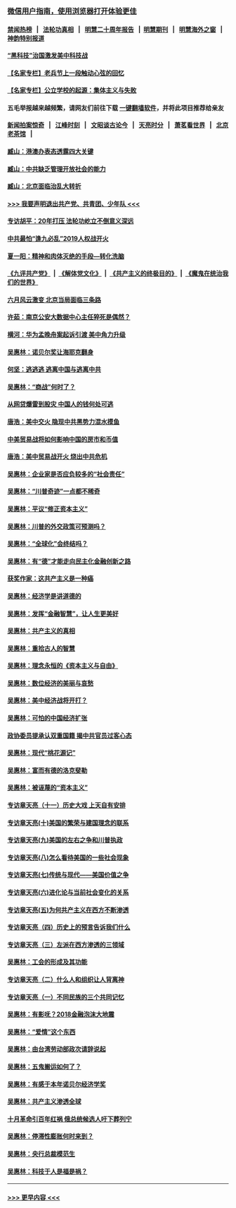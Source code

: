 ### [微信用户指南，使用浏览器打开体验更佳](https://github.com/gfw-breaker/banned-news1/blob/master/indexes/wechat-guide.md?t=0)
#### [禁闻热榜](热点新闻.md?t=0)  &nbsp;&nbsp;|&nbsp;&nbsp; [法轮功真相](https://github.com/gfw-breaker/truth/blob/master/README.md?t=0) &nbsp;&nbsp;|&nbsp;&nbsp; [明慧二十周年报告](https://github.com/gfw-breaker/mh-reports/blob/master/README.md?t=0) &nbsp;&nbsp;|&nbsp;&nbsp;[明慧期刊](https://github.com/gfw-breaker/mh-qikan) &nbsp;&nbsp;|&nbsp;&nbsp; [明慧海外之窗](https://github.com/gfw-breaker/mh-news/blob/master/README.md?t=0) &nbsp;&nbsp;|&nbsp;&nbsp; [神韵特别报道](https://github.com/gfw-breaker/mh-news/blob/master/shenyun.md?t=0)
#### [“黑科技”治国激发美中科技战](../pages/nsc423/n11638056.md?t=02060355) 
#### [【名家专栏】老兵节上一段触动心弦的回忆](../pages/nsc423/n11646016.md?t=02060355) 
#### [【名家专栏】公立学校的起源：集体主义与失败](../pages/nsc423/n11601833.md?t=02060355) 
#### 五毛举报越来越频繁，请网友们前往下载 [一键翻墙软件](https://github.com/gfw-breaker/ssr-accounts)，并将此项目推荐给亲友
#### [新闻拍案惊奇](https://github.com/gfw-breaker/banned-news1/blob/master/pages/link4.md) &nbsp;&nbsp;|&nbsp;&nbsp; [江峰时刻](https://github.com/gfw-breaker/banned-news1/blob/master/pages/link4.md) &nbsp;&nbsp;|&nbsp;&nbsp; [文昭谈古论今](https://github.com/gfw-breaker/banned-news1/blob/master/pages/link4.md) &nbsp;&nbsp;|&nbsp;&nbsp; [天亮时分](https://github.com/gfw-breaker/banned-news1/blob/master/pages/link4.md) &nbsp;&nbsp;|&nbsp;&nbsp; [萧茗看世界](https://github.com/gfw-breaker/banned-news1/blob/master/pages/link4.md) &nbsp;&nbsp;|&nbsp;&nbsp; [北京老茶馆](https://github.com/gfw-breaker/banned-news1/blob/master/pages/link4.md) &nbsp;&nbsp;|&nbsp;&nbsp; 
#### [臧山：港澳办表态透露四大关键](../pages/nsc423/n11421628.md?t=02060355) 
#### [臧山：中共缺乏管理开放社会的能力](../pages/nsc423/n11407457.md?t=02060355) 
#### [臧山：北京面临治乱大转折](../pages/nsc423/n11406895.md?t=02060355) 
#### [>>> 我要声明退出共产党、共青团、少年队 <<<](https://github.com/begood0513/goodnews/blob/master/quit/letter.md) 
#### [专访胡平：20年打压 法轮功屹立不倒意义深远](../pages/nsc423/n11398800.md?t=02060355) 
#### [中共最怕“逢九必乱”2019人权战开火](../pages/nsc423/n11385248.md?t=02060355) 
#### [夏一阳：精神和肉体灭绝的手段—转化洗脑](../pages/nsc423/n11368250.md?t=02060355) 
#### [《九评共产党》](https://github.com/begood0513/9ping.md/blob/master/README.md) &nbsp;|&nbsp; [《解体党文化》](../../../../jtdwh.md/blob/master/README.md)  &nbsp;|&nbsp; [《共产主义的终极目的》](../../../../gczydzjmd.md/blob/master/README.md) &nbsp;|&nbsp; [《魔鬼在统治我们的世界》](../../../../mgztzwmdsj.md/blob/master/README.md) 
#### [六月风云激变 北京当局面临三条路](../pages/nsc423/n11313668.md?t=02060355) 
#### [许茹：南京公安大数据中心主任猝死是偶然？](../pages/nsc423/n11064744.md?t=02060355) 
#### [横河：华为孟晚舟案起诉引渡 美中角力升级](../pages/nsc423/n11027230.md?t=02060355) 
#### [吴惠林：诺贝尔奖让海耶克翻身](../pages/nsc423/n10890049.md?t=02060355) 
#### [何坚：逃逃逃 逃离中国与逃离中共](../pages/nsc423/n10592891.md?t=02060355) 
#### [吴惠林：“商战”何时了？](../pages/nsc423/n10573558.md?t=02060355) 
#### [从网贷爆雷到股灾 中国人的钱何处可逃](../pages/nsc423/n10572800.md?t=02060355) 
#### [唐浩：美中交火 隐现中共黑势力混水摸鱼](../pages/nsc423/n10544040.md?t=02060355) 
#### [中美贸易战将如何影响中国的房市和币值](../pages/nsc423/n10543697.md?t=02060355) 
#### [唐浩：美中贸易战开火 烧出中共危机](../pages/nsc423/n10540126.md?t=02060355) 
#### [吴惠林：企业家是否应负较多的“社会责任”](../pages/nsc423/n10535022.md?t=02060355) 
#### [吴惠林：“川普奇迹”一点都不稀奇](../pages/nsc423/n10512808.md?t=02060355) 
#### [吴惠林：平议“修正资本主义”](../pages/nsc423/n10495724.md?t=02060355) 
#### [吴惠林：川普的外交政策可预测吗？](../pages/nsc423/n10462387.md?t=02060355) 
#### [吴惠林：“全球化”会终结吗？](../pages/nsc423/n10452838.md?t=02060355) 
#### [吴惠林：有“德”才能走向民主化金融创新之路](../pages/nsc423/n10432292.md?t=02060355) 
#### [获奖作家：这共产主义是一种癌](../pages/nsc423/n10431541.md?t=02060355) 
#### [吴惠林：经济学是讲道德的](../pages/nsc423/n10398014.md?t=02060355) 
#### [吴惠林：发挥“金融智慧”，让人生更美好](../pages/nsc423/n10375019.md?t=02060355) 
#### [吴惠林：共产主义的真相](../pages/nsc423/n10351394.md?t=02060355) 
#### [吴惠林：重拾古人的智慧](../pages/nsc423/n10337691.md?t=02060355) 
#### [吴惠林：理念永恒的《资本主义与自由》](../pages/nsc423/n10316274.md?t=02060355) 
#### [吴惠林：数位经济的美丽与哀愁](../pages/nsc423/n10292946.md?t=02060355) 
#### [吴惠林：美中经济战将开打？](../pages/nsc423/n10258825.md?t=02060355) 
#### [吴惠林：可怕的中国经济扩张](../pages/nsc423/n10219147.md?t=02060355) 
#### [政协委员提承认双重国籍 揭中共官员过客心态](../pages/nsc423/n10208809.md?t=02060355) 
#### [吴惠林：现代“桃花源记”](../pages/nsc423/n10185234.md?t=02060355) 
#### [吴惠林：富而有德的洛克斐勒](../pages/nsc423/n10142264.md?t=02060355) 
#### [吴惠林：被诬蔑的“资本主义”](../pages/nsc423/n10124816.md?t=02060355) 
#### [专访章天亮（十一）历史大戏 上天自有安排](../pages/nsc423/n10094905.md?t=02060355) 
#### [专访章天亮(十)美国的繁荣与建国理念的联系](../pages/nsc423/n10094899.md?t=02060355) 
#### [专访章天亮(九)美国的左右之争和川普执政](../pages/nsc423/n10094889.md?t=02060355) 
#### [专访章天亮(八)怎么看待美国的一些社会现象](../pages/nsc423/n10094857.md?t=02060355) 
#### [专访章天亮(七)传统与现代——美国价值之争](../pages/nsc423/n10093140.md?t=02060355) 
#### [专访章天亮(六)进化论与当前社会变化的关系](../pages/nsc423/n10092036.md?t=02060355) 
#### [专访章天亮(五)为何共产主义在西方不断渗透](../pages/nsc423/n10083620.md?t=02060355) 
#### [专访章天亮（四）历史上的预言告诉我们什么](../pages/nsc423/n10083606.md?t=02060355) 
#### [专访章天亮（三）左派在西方渗透的三领域](../pages/nsc423/n10081115.md?t=02060355) 
#### [吴惠林：工会的形成及其功能](../pages/nsc423/n10080633.md?t=02060355) 
#### [专访章天亮（二）什么人和组织让人背离神](../pages/nsc423/n10076637.md?t=02060355) 
#### [专访章天亮（一）不同民族的三个共同记忆](../pages/nsc423/n10074188.md?t=02060355) 
#### [吴惠林：有影呒？2018金融泡沫大地震](../pages/nsc423/n10040534.md?t=02060355) 
#### [吴惠林：“爱情”这个东西](../pages/nsc423/n10019423.md?t=02060355) 
#### [吴惠林：由台湾劳动部政次请辞说起](../pages/nsc423/n9979679.md?t=02060355) 
#### [吴惠林：五鬼搬运如何了？](../pages/nsc423/n9925338.md?t=02060355) 
#### [吴惠林：有感于本年诺贝尔经济学奖](../pages/nsc423/n9871883.md?t=02060355) 
#### [吴惠林：共产主义渗透全球](../pages/nsc423/n9812748.md?t=02060355) 
#### [十月革命引百年红祸 俄总统候选人吁下葬列宁](../pages/nsc423/n9810182.md?t=02060355) 
#### [吴惠林：停滞性膨胀何时来到？](../pages/nsc423/n9764136.md?t=02060355) 
#### [吴惠林：央行总裁模范生](../pages/nsc423/n9728134.md?t=02060355) 
#### [吴惠林：科技于人是福是祸？](../pages/nsc423/n9672982.md?t=02060355) 

----
#### [ >>> 更早内容 <<< ](../indexes/nsc423-earlier.md)
